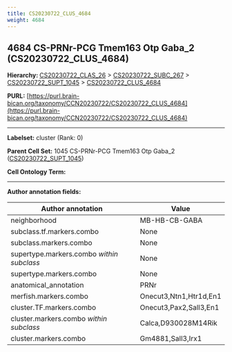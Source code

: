 ```yaml
---
title: CS20230722_CLUS_4684
weight: 4684
---
```

## 4684 CS-PRNr-PCG Tmem163 Otp Gaba_2 (CS20230722_CLUS_4684)
<b>Hierarchy: </b>
[CS20230722_CLAS_26](../CS20230722_CLAS_26) >
[CS20230722_SUBC_267](../CS20230722_SUBC_267) >
[CS20230722_SUPT_1045](../CS20230722_SUPT_1045) >
[CS20230722_CLUS_4684](../CS20230722_CLUS_4684)

**PURL:** [https://purl.brain-bican.org/taxonomy/CCN20230722/CS20230722_CLUS_4684](https://purl.brain-bican.org/taxonomy/CCN20230722/CS20230722_CLUS_4684)

---


**Labelset:** cluster (Rank: 0)

**Parent Cell Set:** 1045 CS-PRNr-PCG Tmem163 Otp Gaba_2 ([CS20230722_SUPT_1045](../CS20230722_SUPT_1045))



**Cell Ontology Term:** 

[MARKER GENES.]: #


---

[TRANSFERRED ANNOTATIONS.]: #


[AUTHOR ANNOTATION FIELDS.]: #


**Author annotation fields:**

| Author annotation | Value |
|-------------------|-------|
|neighborhood|MB-HB-CB-GABA|
|subclass.tf.markers.combo|None|
|subclass.markers.combo|None|
|supertype.markers.combo _within subclass_|None|
|supertype.markers.combo|None|
|anatomical_annotation|PRNr|
|merfish.markers.combo|Onecut3,Ntn1,Htr1d,En1|
|cluster.TF.markers.combo|Onecut3,Pax2,Sall3,En1|
|cluster.markers.combo _within subclass_|Calca,D930028M14Rik|
|cluster.markers.combo|Gm4881,Sall3,Irx1|
